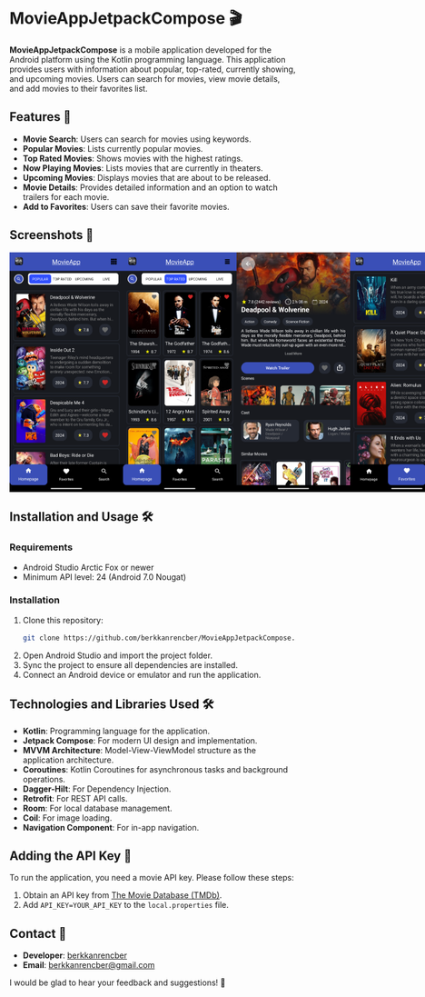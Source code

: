# MovieAppJetpackCompose 🎬

**MovieAppJetpackCompose** is a mobile application developed for the Android platform using the Kotlin programming language. This application provides users with information about popular, top-rated, currently showing, and upcoming movies. Users can search for movies, view movie details, and add movies to their favorites list.

## Features 📱

- **Movie Search**: Users can search for movies using keywords.
- **Popular Movies**: Lists currently popular movies.
- **Top Rated Movies**: Shows movies with the highest ratings.
- **Now Playing Movies**: Lists movies that are currently in theaters.
- **Upcoming Movies**: Displays movies that are about to be released.
- **Movie Details**: Provides detailed information and an option to watch trailers for each movie.
- **Add to Favorites**: Users can save their favorite movies.

## Screenshots 📸

<div style="display: flex; flex-direction: row; justify-content: space-around;">
    <img src="./screenshots/home_screen.png" alt="Home Screen" width="200"/>
    <img src="./screenshots/home_screen_2.png" alt="Home Screen 2" width="200"/>
    <img src="./screenshots/detail_screen.png" alt="Detail Screen" width="200"/>
    <img src="./screenshots/favorites_screen.png" alt="Favorites Screen" width="200"/>
    <img src="./screenshots/search_screen.png" alt="Search Screen" width="200"/>
</div>

## Installation and Usage 🛠️

### Requirements

- Android Studio Arctic Fox or newer
- Minimum API level: 24 (Android 7.0 Nougat)

### Installation

1. Clone this repository:
    ```bash
    git clone https://github.com/berkkanrencber/MovieAppJetpackCompose.git
    ```
2. Open Android Studio and import the project folder.
3. Sync the project to ensure all dependencies are installed.
4. Connect an Android device or emulator and run the application.

## Technologies and Libraries Used 🛠️

- **Kotlin**: Programming language for the application.
- **Jetpack Compose**: For modern UI design and implementation.
- **MVVM Architecture**: Model-View-ViewModel structure as the application architecture.
- **Coroutines**: Kotlin Coroutines for asynchronous tasks and background operations.
- **Dagger-Hilt**: For Dependency Injection.
- **Retrofit**: For REST API calls.
- **Room**: For local database management.
- **Coil**: For image loading.
- **Navigation Component**: For in-app navigation.

## Adding the API Key 🔑

To run the application, you need a movie API key. Please follow these steps:

1. Obtain an API key from [The Movie Database (TMDb)](https://www.themoviedb.org/).
2. Add `API_KEY=YOUR_API_KEY` to the `local.properties` file.

## Contact 📧

- **Developer**: [berkkanrencber](https://github.com/berkkanrencber)
- **Email**: berkkanrencber@gmail.com

I would be glad to hear your feedback and suggestions! 🎉
